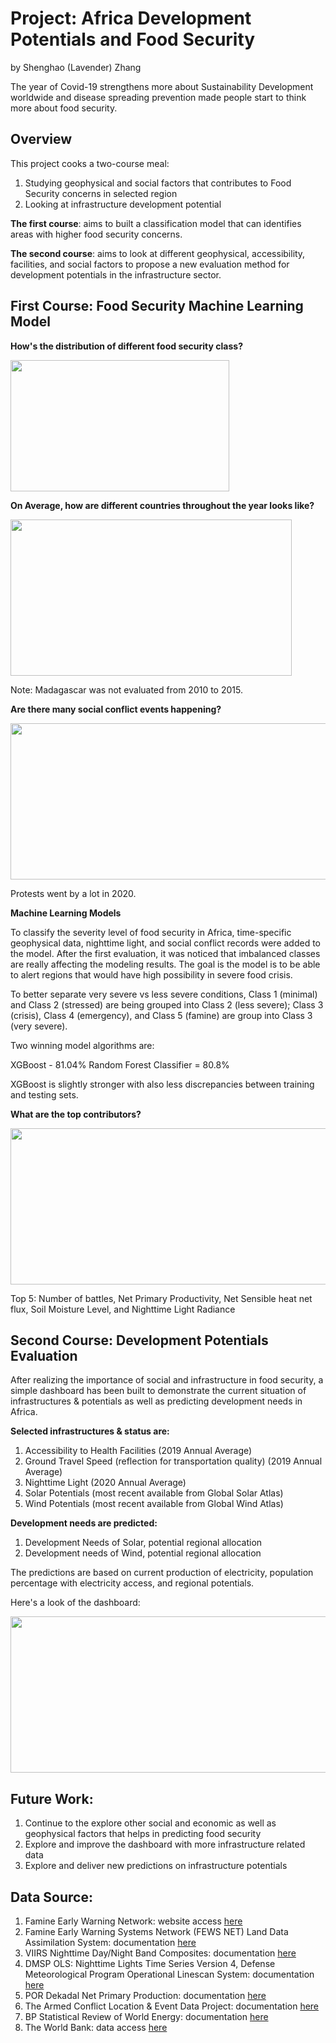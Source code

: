 # Project: Africa Development Potentials and Food Security
by Shenghao (Lavender) Zhang

The year of Covid-19 strengthens more about Sustainability Development worldwide and disease spreading prevention made people start to think more about food security. 

## Overview
This project cooks a two-course meal:

1. Studying geophysical and social factors that contributes to Food Security concerns in selected region
2. Looking at infrastructure development potential


**The first course**: aims to built a classification model that can identifies areas with higher food security concerns. 

**The second course**: aims to look at different geophysical, accessibility, facilities, and social factors to propose a new evaluation method for development potentials in the infrastructure sector. 

## First Course: Food Security Machine Learning Model

**How's the distribution of different food security class?**

<img src = 'https://github.com/lavsz/Captone_Project-Africa_Sustainability_and_Food_Security/blob/main/Images/Screen%20Shot%202021-03-29%20at%2010.39.44%20PM.png' width="350" height="210">

**On Average, how are different countries throughout the year looks like?**

<img src = 'https://github.com/lavsz/Captone_Project-Africa_Sustainability_and_Food_Security/blob/main/Images/Screen%20Shot%202021-03-30%20at%2012.56.17%20AM.png' width="450" height="250">

Note: Madagascar was not evaluated from 2010 to 2015. 

**Are there many social conflict events happening?**

<img src = 'https://github.com/lavsz/Captone_Project-Africa_Sustainability_and_Food_Security/blob/main/Images/Screen%20Shot%202021-03-29%20at%2011.40.39%20PM.png' width="520" height="250"> 

Protests went by a lot in 2020. 

**Machine Learning Models**

To classify the severity level of food security in Africa, time-specific geophysical data, nighttime light, and social conflict records were added to the model. After the first evaluation, it was noticed that imbalanced classes are really affecting the modeling results. The goal is the model is to be able to alert regions that would have high possibility in severe food crisis.  

To better separate very severe vs less severe conditions, Class 1 (minimal) and Class 2 (stressed) are being grouped into Class 2 (less severe); Class 3 (crisis), Class 4 (emergency), and Class 5 (famine) are group into Class 3 (very severe). 

Two winning model algorithms are:

XGBoost - 81.04% 
Random Forest Classifier = 80.8%

XGBoost is slightly stronger with also less discrepancies between training and testing sets. 


**What are the top contributors?**

<img src = 'https://github.com/lavsz/Captone_Project-Africa_Sustainability_and_Food_Security/blob/main/Images/Screen%20Shot%202021-03-30%20at%201.01.18%20AM.png' width="520" height="250">

Top 5: Number of battles, Net Primary Productivity, Net Sensible heat net flux, Soil Moisture Level, and Nighttime Light Radiance

## Second Course: Development Potentials Evaluation
After realizing the importance of social and infrastructure in food security, a simple dashboard has been built to demonstrate the current situation of infrastructures & potentials as well as predicting development needs in Africa. 

**Selected infrastructures & status are:**
1. Accessibility to Health Facilities (2019 Annual Average)
2. Ground Travel Speed (reflection for transportation quality) (2019 Annual Average)
3. Nighttime Light (2020 Annual Average)
4. Solar Potentials (most recent available from Global Solar Atlas)
5. Wind Potentials (most recent available from Global Wind Atlas)

**Development needs are predicted:**
1. Development Needs of Solar, potential regional allocation
2. Development needs of Wind, potential regional allocation

The predictions are based on current production of electricity, population percentage with electricity access, and regional potentials. 

Here's a look of the dashboard:

<img src = 'https://github.com/lavsz/Captone_Project-Africa_Sustainability_and_Food_Security/blob/main/Images/Screen%20Shot%202021-03-30%20at%201.13.40%20AM.png' width="520" height="250">

## Future Work:
1. Continue to the explore other social and economic as well as geophysical factors that helps in predicting food security
2. Explore and improve the dashboard with more infrastructure related data
3. Explore and deliver new predictions on infrastructure potentials

## Data Source:
1. Famine Early Warning Network: website access [here](https://fews.net)
2. Famine Early Warning Systems Network (FEWS NET) Land Data Assimilation System: documentation [here](https://developers.google.com/earth-engine/datasets/catalog/NASA_FLDAS_NOAH01_C_GL_M_V001)
3. VIIRS Nighttime Day/Night Band Composites: documentation [here](https://developers.google.com/earth-engine/datasets/catalog/NOAA_VIIRS_DNB_MONTHLY_V1_VCMCFG)
4. DMSP OLS: Nighttime Lights Time Series Version 4, Defense Meteorological Program Operational Linescan System: documentation [here](https://developers.google.com/earth-engine/datasets/catalog/NOAA_DMSP-OLS_NIGHTTIME_LIGHTS?hl=en)
5. POR Dekadal Net Primary Production: documentation [here](https://developers.google.com/earth-engine/datasets/catalog/FAO_WAPOR_2_L1_NPP_D?hl=en)
6. The Armed Conflict Location & Event Data Project: documentation [here](https://acleddata.com/#/dashboard)
7. BP Statistical Review of World Energy: documentation [here](https://github.com/owid/energy-data)
8. The World Bank: data access [here](https://datacatalog.worldbank.org/search?search_api_views_fulltext_op=AND&query=electricity+percentage&nid=&sort_by=search_api_relevance&sort_by=search_api_relevance)

